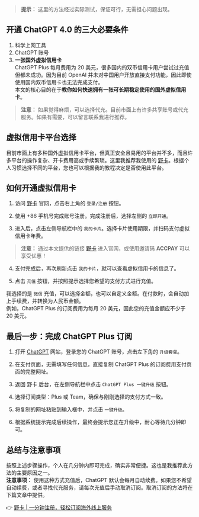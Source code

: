 > **提示：** 这里的方法经过实际测试，保证可行，无需担心问题出现。

## 开通 ChatGPT 4.0 的三大必要条件

1. 科学上网工具
2. ChatGPT 账号
3. **一张国外虚拟信用卡**  
   ChatGPT Plus 每月费用为 20 美元，很多国内的双币信用卡用户尝试过充值但都未成功。因为目前 OpenAI 并未对中国用户开放直接支付功能，因此即使使用国内双币信用卡也无法完成支付。  
   本文的核心目的在于**教你如何快速拥有一张可长期稳定使用的国外虚拟信用卡**。

> **注意：** 如果觉得麻烦，可以选择代充。目前市面上有许多共享账号或代充服务。如果有需要，可以留言联系我进行推荐。

## 虚拟信用卡平台选择

目前市面上有多种国外虚拟信用卡平台，但真正安全且易用的平台并不多，而且许多平台的操作复杂、开卡费用高或手续繁琐。这里我推荐我使用的 [野卡](https://bit.ly/bewildcard)。根据个人习惯选择不同的平台，您也可以根据我的教程决定是否使用此平台。

## 如何开通虚拟信用卡

1. 访问 [野卡](https://bit.ly/bewildcard) 官网，点击右上角的 `登录/注册` 按钮。

2. 使用 +86 手机号完成账号注册。完成注册后，选择左侧的 `立即开通`。

3. 进入后，点击左侧导航栏中的 `我的卡片`。选择卡片使用期限，并扫码支付虚拟信用卡年费。

> **注意：** 通过本文提供的链接 [野卡](https://bit.ly/bewildcard) 进入官网，或使用邀请码 **ACCPAY** 可以享受优惠！

4. 支付完成后，再次刷新点击 `我的卡片`，就可以查看虚拟信用卡的信息了。

5. 点击 `充值` 按钮，并按照提示选择您希望的支付方式进行充值。

我选择的是 `微信` 充值，可以选择金额，也可以自定义金额。在付款时，会自动加上手续费，并转换为人民币金额。  
例如，ChatGPT Plus 的订阅费用为每月 20 美元，因此您的充值金额应不少于 20 美元。

## 最后一步：完成 ChatGPT Plus 订阅

1. 打开 [ChatGPT](https://chatgpt.com/) 网站，登录您的 ChatGPT 账号，点击左下角的 `升级套餐`。

2. 在支付页面，无需填写任何信息，直接复制 ChatGPT Plus 的订阅费用支付页面的完整网址。

3. 返回 野卡 后台，在左侧导航栏中点击 `ChatGPT Plus 一键升级` 按钮。

4. 选择订阅类型：Plus 或 Team，确保与刚刚选择的支付方式一致。

5. 将复制的网址粘贴到输入框中，并点击 `一键升级`。

6. 根据系统提示完成后续操作，最终会提示您正在升级中，耐心等待几分钟即可。

## 总结与注意事项

按照上述步骤操作，个人在几分钟内即可完成，确实非常便捷。这也是我推荐此方法的主要原因之一。  
**注意事项：** 使用这种方式充值后，ChatGPT 默认会每月自动续费。如果您不希望自动续费，或者寻找代充服务，请每次充值后手动取消订阅。取消订阅的方法将在下篇文章中提供。

👉 [野卡 | 一分钟注册，轻松订阅海外线上服务](https://bit.ly/bewildcard)